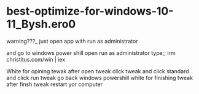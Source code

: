 # best-optimize-for-windows-10-11_Bysh.ero0

warning???_ just open app with run as administrator 


and go to windows power shill  open run as administrator type;; irm christitus.com/win | iex

White for opining tewak 
after open tweak click tweak 
and click standard 
and click run tweak 
 go back windows powershill
  white for finishing  tweak 
  after  finsh tweak restart yor computer 
